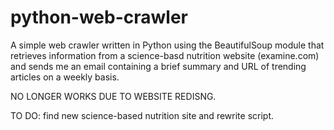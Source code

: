 # python-web-crawler
A simple web crawler written in Python using the BeautifulSoup module that retrieves information from a science-basd nutrition website (examine.com) and sends me an email containing a brief summary and URL of trending articles on a weekly basis.

NO LONGER WORKS DUE TO WEBSITE REDISNG. 

TO DO: find new science-based nutrition site and rewrite script.
